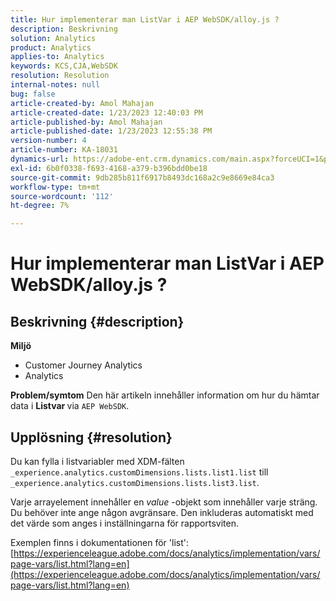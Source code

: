 ```yaml
---
title: Hur implementerar man ListVar i AEP WebSDK/alloy.js ?
description: Beskrivning
solution: Analytics
product: Analytics
applies-to: Analytics
keywords: KCS,CJA,WebSDK
resolution: Resolution
internal-notes: null
bug: false
article-created-by: Amol Mahajan
article-created-date: 1/23/2023 12:40:03 PM
article-published-by: Amol Mahajan
article-published-date: 1/23/2023 12:55:38 PM
version-number: 4
article-number: KA-18031
dynamics-url: https://adobe-ent.crm.dynamics.com/main.aspx?forceUCI=1&pagetype=entityrecord&etn=knowledgearticle&id=ea81f808-1b9b-ed11-aad1-6045bd006239
exl-id: 6b0f0338-f693-4168-a379-b396bdd0be18
source-git-commit: 9db285b811f6917b8493dc168a2c9e8669e84ca3
workflow-type: tm+mt
source-wordcount: '112'
ht-degree: 7%

---
```


# Hur implementerar man ListVar i AEP WebSDK/alloy.js ?

## Beskrivning {#description}

<b>Miljö</b>
- Customer Journey Analytics
- Analytics 



<b>Problem/symtom</b>
Den här artikeln innehåller information om hur du hämtar data i <b>Listvar </b>via `AEP WebSDK`.


## Upplösning {#resolution}

Du kan fylla i listvariabler med XDM-fälten<br>
`_experience.analytics.customDimensions.lists.list1.list` till `_experience.analytics.customDimensions.lists.list3.list`.

Varje arrayelement innehåller en *value* -objekt som innehåller varje sträng. Du behöver inte ange någon avgränsare. Den inkluderas automatiskt med det värde som anges i inställningarna för rapportsviten.

Exemplen finns i dokumentationen för &#39;list&#39;: [https://experienceleague.adobe.com/docs/analytics/implementation/vars/page-vars/list.html?lang=en](https://experienceleague.adobe.com/docs/analytics/implementation/vars/page-vars/list.html?lang=en)
